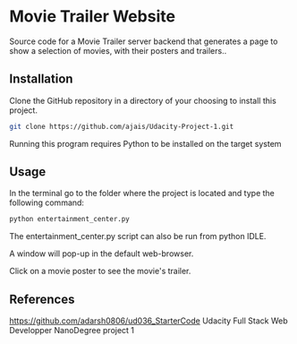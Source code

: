 # Movie Trailer Website

Source code for a Movie Trailer server backend that generates a page to show a selection of movies, with their posters and trailers..

## Installation
Clone the GitHub repository in a directory of your choosing to install this project.

```bash
git clone https://github.com/ajais/Udacity-Project-1.git
```

Running this program requires Python to be installed on the target system

## Usage
In the terminal go to the folder where the project is located and type the following command:

```bash
python entertainment_center.py
```

The entertainment_center.py script can also be run from python IDLE.

A window will pop-up in the default web-browser.

Click on a movie poster to see the movie's trailer.

## References
https://github.com/adarsh0806/ud036_StarterCode
Udacity Full Stack Web Developper NanoDegree project 1